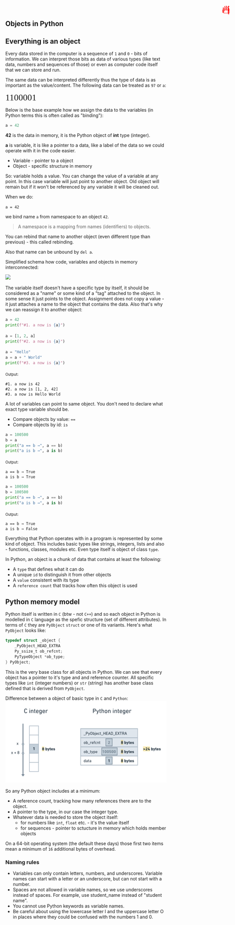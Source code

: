 ## Objects in Python

## Everything is an object

<span title="This is important" style="position: absolute; top: 25px; right: 30px; font-size: 250%; color:red">ℹ️</span>

Every data stored in the computer is a sequence of `1` and `0` - bits of information. We can interpret those bits as data of various types (like text data, numbers and sequences of those) or even as computer code itself that we can store and run. 

The same data can be interpreted differently thus the type of data is as important as the value/content. The following data can be treated as `97` or `a`:

<span style="font-family: Consolas; font-size: 200%">1100001</span>

Below is the base example how we assign the data to the variables (in Python terms this is often called as "binding"):


```python
a = 42
```

**42** is the data in memory, it is the Python object of **int** type (integer).

**a** is variable, it is like a pointer to a data, like a label of the data so we could operate with it in the code easier.

* Variable - pointer to a object
* Object - specific structure in memory

So: variable holds a value. You can change the value of a variable at any point. In this case variable will just point to another object. Old object will remain but if it won't be referenced by any variable it will be cleaned out.

When we do:

```a = 42``` 

we bind name ```a``` from namespace to an object ```42```. 

> A namespace is a mapping from names (identifiers) to objects. 

You can rebind that name to another object (even different type than previous) - this called rebinding. 

Also that name can be unbound by ```del a```. 

<span title="This is important" style="position: absolute; top: 25px; right: 30px; font-size: 250%; color:red">ℹ️</span>

Simplified schema how code, variables and objects in memory interconnected:

<img src="../images/tr_01_05.png">

The variable itself doesn't have a specific type by itself, it should be considered as a "name" or some kind of a "tag" attached to the object. In some sense it just points  to the object. Assignment does not copy a value - it just attaches a name to the object that contains the data. Also that's why we can reassign it to another object:


```python
a = 42
print(f"#1. a now is {a}")

a = [1, 2, a]
print(f"#2. a now is {a}")

a = "Hello"
a = a + " World"
print(f"#3. a now is {a}")
```

<sub>Output:</sub>

    #1. a now is 42
    #2. a now is [1, 2, 42]
    #3. a now is Hello World


A lot of variables can point to same object. You don't need to declare what exact type variable should be.

* Compare objects by value: ```==```
* Compare objects by id: ```is```


```python
a = 100500
b = a
print("a == b →", a == b)
print("a is b →", a is b)
```

<sub>Output:</sub>

    a == b → True
    a is b → True



```python
a = 100500
b = 100500
print("a == b →", a == b)
print("a is b →", a is b)
```

<sub>Output:</sub>

    a == b → True
    a is b → False


<span title="Advanced topic" style="position: absolute; top: 25px; right: 30px; font-size: 250%; color:red">🔥</span>

Everything that Python operates with in a program is represented by some kind of object. This includes basic types like strings, integers, lists and also - functions, classes, modules etc. Even type itself is object of class `type`.

In Python, an object is a chunk of data that contains at least the following:
* A `type` that defines what it can do
* A unique `id` to distinguish it from other objects
* A `value` consistent with its type
* A `reference count` that tracks how often this object is used

## Python memory model

<span title="Advanced topic" style="position: absolute; top: 25px; right: 30px; font-size: 250%; color:red;">🔥</span>

Python itself is written in `C` (btw - not `C++`) and so each object in Python is modelled in `C` language as the spefic structure (set of different attributes). In terms of `C` they are `PyObject` `struct` or one of its variants. Here's what `PyObject` looks like:

```c
typedef struct _object {
    _PyObject_HEAD_EXTRA
    Py_ssize_t ob_refcnt;
    PyTypeObject *ob_type;
} PyObject;
```

This is the very base class for all objects in Python. We can see that every object has a pointer to it's type and and reference counter. All specific types like `int` (integer numbers) or `str` (string) has another base class defined that is derived from `PyObject`. 


<span title="Advanced topic" style="position: absolute; top: 25px; right: 30px; font-size: 250%; color:red">🔥</span>

Difference between a object of basic type in `C` and `Python`:
<img src="../images/tr_01_02_new.png"/>

So any Python object includes at a minimum:

* A reference count, tracking how many references there are to the object.
* A pointer to the type, in our case the integer type.
* Whatever data is needed to store the object itself:
    * for numbers like `int`, `float` etc. - it's the value itself
    * for sequences - pointer to sctucture in memory which holds member objects

On a 64-bit operating system (the default these days) those first two items mean a minimum of `16` additional bytes of overhead. 

### Naming rules

* Variables can only contain letters, numbers, and underscores. Variable names can start with a letter or an underscore, but can not start with a number.
* Spaces are not allowed in variable names, so we use underscores instead of spaces. For example, use student_name instead of "student name".
* You cannot use Python keywords as variable names.
* Be careful about using the lowercase letter l and the uppercase letter O in places where they could be confused with the numbers 1 and 0.
